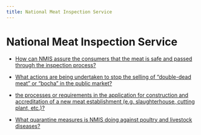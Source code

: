 ```yaml
---
title: National Meat Inspection Service
---
```


# National Meat Inspection Service


 - [How can NMIS assure the consumers that the meat is safe and passed through the inspection process?](/attached-agencies/national-meat-inspection-service/how-can-nmis-assure-the-consumers-that-the-meat-is-safe-and-passed-through-the-inspection-process)
    
 - [What actions are being undertaken to stop the selling of “double-dead meat” or “bocha” in the public market?](/attached-agencies/national-meat-inspection-service/what-actions-are-being-undertaken-to-stop-the-selling-of-double-dead-meat-or-bocha-in-the-public-mar)
    
 - [the processes or requirements in the application for construction and accreditation of a new meat establishment (e.g. slaughterhouse, cutting plant, etc.)?](/attached-agencies/national-meat-inspection-service/the-processes-or-requirements-in-the-application-for-construction-and-accreditation-of-a-new-meat-es)
    
 - [What quarantine measures is NMIS doing against poultry and livestock diseases?](/attached-agencies/national-meat-inspection-service/what-quarantine-measures-is-nmis-doing-against-poultry-and-livestock-diseases)
    

